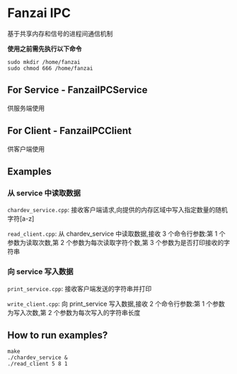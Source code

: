 # Fanzai IPC

基于共享内存和信号的进程间通信机制

**使用之前需先执行以下命令**

```
sudo mkdir /home/fanzai
sudo chmod 666 /home/fanzai
```

## For Service - FanzaiIPCService

供服务端使用

## For Client - FanzaiIPCClient

供客户端使用

## Examples

### 从 service 中读取数据

`chardev_service.cpp`: 接收客户端请求,向提供的内存区域中写入指定数量的随机字符[a-z]

`read_client.cpp`: 从 chardev_service 中读取数据,接收 3 个命令行参数:第 1 个参数为读取次数,第 2 个参数为每次读取字符个数,第 3 个参数为是否打印接收的字符串

### 向 service 写入数据

`print_service.cpp`: 接收客户端发送的字符串并打印

`write_client.cpp`: 向 print_service 写入数据,接收 2 个命令行参数:第 1 个参数为写入次数,第 2 个参数为每次写入的字符串长度

## How to run examples?

```
make
./chardev_service &
./read_client 5 8 1
```
